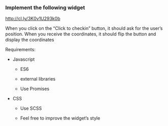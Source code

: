 ### Implement the following widget

http://cl.ly/3K0v1U293k0b

When you click on the “Click to checkin” button, it should ask for the user’s position. When you receive the coordinates, it should ﬂip the button and display the coordinates

Requirements:

* Javascript

	* ES6

	* external libraries

	* Use Promises

* CSS

	* Use SCSS

	* Feel free to improve the widget’s style